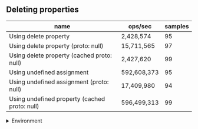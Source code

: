 ## Deleting properties

|name|ops/sec|samples|
|-|-|-|
|Using delete property|2,428,574|95|
|Using delete property (proto: null)|15,711,565|97|
|Using delete property (cached proto: null)|2,427,620|99|
|Using undefined assignment|592,608,373|95|
|Using undefined assignment (proto: null)|17,409,980|94|
|Using undefined property (cached proto: null)|596,499,313|99|


<details>
<summary>Environment</summary>

* __Machine:__ linux x64 | 2 vCPUs | 6.8GB Mem
* __Run:__ Sat Oct 14 2023 01:48:34 GMT+0000 (Coordinated Universal Time)
</details>

<!--
{"environment":{"platform":"linux","arch":"x64","cpus":2,"totalMemory":6.759757995605469},"benchmarks":[{"name":"Using delete property","hz":2428573.701841588,"cycles":8,"stats":{"deviation":9.262317954157228e-9,"mean":4.117643204493649e-7,"moe":1.8625757913746142e-9,"rme":0.4523402584619173,"sem":9.50293771109497e-10,"variance":8.579053388390332e-17}},{"name":"Using delete property (proto: null)","hz":15711565.165182149,"cycles":6,"stats":{"deviation":5.931914544616502e-10,"mean":6.364738264371427e-8,"moe":1.180497550216234e-10,"rme":0.18547464187560248,"sem":6.022946684776704e-11,"variance":3.5187610164632813e-19}},{"name":"Using delete property (cached proto: null)","hz":2427620.130719734,"cycles":5,"stats":{"deviation":6.250258790685261e-9,"mean":4.1192606180256167e-7,"moe":1.23122230219982e-9,"rme":0.29889400462113785,"sem":6.281746439795e-10,"variance":3.9065734950538375e-17}},{"name":"Using undefined assignment","hz":592608373.352018,"cycles":6,"stats":{"deviation":8.695777205450867e-12,"mean":1.6874550630184656e-9,"moe":1.748649116800233e-12,"rme":0.10362641086704291,"sem":8.921679167348128e-13,"variance":7.561654120683888e-23}},{"name":"Using undefined assignment (proto: null)","hz":17409979.825447533,"cycles":5,"stats":{"deviation":5.884967387978939e-10,"mean":5.743832043609473e-8,"moe":1.189696557910312e-10,"rme":0.20712593071622906,"sem":6.069880397501593e-11,"variance":3.4632841157575654e-19}},{"name":"Using undefined property (cached proto: null)","hz":596499312.529418,"cycles":11,"stats":{"deviation":5.048496530240531e-12,"mean":1.67644786673695e-9,"moe":9.944902649269446e-13,"rme":0.059321275934612124,"sem":5.073929923096656e-13,"variance":2.548731721585068e-23}}]}-->
